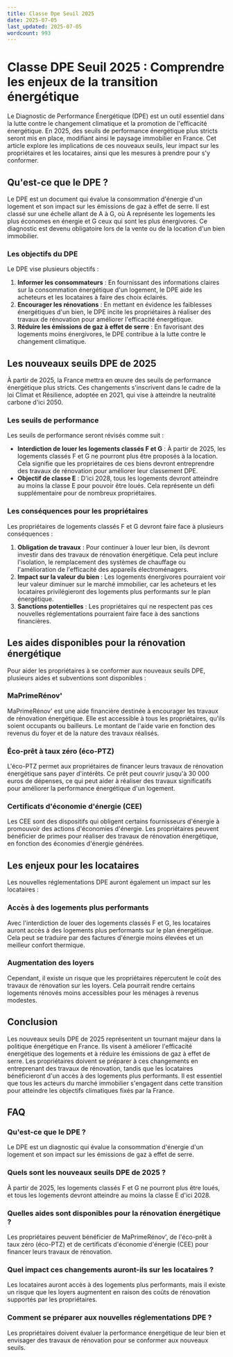 ```yaml
---
title: Classe Dpe Seuil 2025
date: 2025-07-05
last_updated: 2025-07-05
wordcount: 993
---
```


# Classe DPE Seuil 2025 : Comprendre les enjeux de la transition énergétique

Le Diagnostic de Performance Énergétique (DPE) est un outil essentiel dans la lutte contre le changement climatique et la promotion de l'efficacité énergétique. En 2025, des seuils de performance énergétique plus stricts seront mis en place, modifiant ainsi le paysage immobilier en France. Cet article explore les implications de ces nouveaux seuils, leur impact sur les propriétaires et les locataires, ainsi que les mesures à prendre pour s'y conformer.

## Qu'est-ce que le DPE ?

Le DPE est un document qui évalue la consommation d'énergie d'un logement et son impact sur les émissions de gaz à effet de serre. Il est classé sur une échelle allant de A à G, où A représente les logements les plus économes en énergie et G ceux qui sont les plus énergivores. Ce diagnostic est devenu obligatoire lors de la vente ou de la location d'un bien immobilier.

### Les objectifs du DPE

Le DPE vise plusieurs objectifs :

1. **Informer les consommateurs** : En fournissant des informations claires sur la consommation énergétique d'un logement, le DPE aide les acheteurs et les locataires à faire des choix éclairés.
2. **Encourager les rénovations** : En mettant en évidence les faiblesses énergétiques d'un bien, le DPE incite les propriétaires à réaliser des travaux de rénovation pour améliorer l'efficacité énergétique.
3. **Réduire les émissions de gaz à effet de serre** : En favorisant des logements moins énergivores, le DPE contribue à la lutte contre le changement climatique.

## Les nouveaux seuils DPE de 2025

À partir de 2025, la France mettra en œuvre des seuils de performance énergétique plus stricts. Ces changements s'inscrivent dans le cadre de la loi Climat et Résilience, adoptée en 2021, qui vise à atteindre la neutralité carbone d'ici 2050.

### Les seuils de performance

Les seuils de performance seront révisés comme suit :

- **Interdiction de louer les logements classés F et G** : À partir de 2025, les logements classés F et G ne pourront plus être proposés à la location. Cela signifie que les propriétaires de ces biens devront entreprendre des travaux de rénovation pour améliorer leur classement DPE.
- **Objectif de classe E** : D'ici 2028, tous les logements devront atteindre au moins la classe E pour pouvoir être loués. Cela représente un défi supplémentaire pour de nombreux propriétaires.

### Les conséquences pour les propriétaires

Les propriétaires de logements classés F et G devront faire face à plusieurs conséquences :

1. **Obligation de travaux** : Pour continuer à louer leur bien, ils devront investir dans des travaux de rénovation énergétique. Cela peut inclure l'isolation, le remplacement des systèmes de chauffage ou l'amélioration de l'efficacité des appareils électroménagers.
2. **Impact sur la valeur du bien** : Les logements énergivores pourraient voir leur valeur diminuer sur le marché immobilier, car les acheteurs et les locataires privilégieront des logements plus performants sur le plan énergétique.
3. **Sanctions potentielles** : Les propriétaires qui ne respectent pas ces nouvelles réglementations pourraient faire face à des sanctions financières.

## Les aides disponibles pour la rénovation énergétique

Pour aider les propriétaires à se conformer aux nouveaux seuils DPE, plusieurs aides et subventions sont disponibles :

### MaPrimeRénov'

MaPrimeRénov' est une aide financière destinée à encourager les travaux de rénovation énergétique. Elle est accessible à tous les propriétaires, qu'ils soient occupants ou bailleurs. Le montant de l'aide varie en fonction des revenus du foyer et de la nature des travaux réalisés.

### Éco-prêt à taux zéro (éco-PTZ)

L'éco-PTZ permet aux propriétaires de financer leurs travaux de rénovation énergétique sans payer d'intérêts. Ce prêt peut couvrir jusqu'à 30 000 euros de dépenses, ce qui peut aider à réaliser des travaux significatifs pour améliorer la performance énergétique d'un logement.

### Certificats d'économie d'énergie (CEE)

Les CEE sont des dispositifs qui obligent certains fournisseurs d'énergie à promouvoir des actions d'économies d'énergie. Les propriétaires peuvent bénéficier de primes pour réaliser des travaux de rénovation énergétique, en fonction des économies d'énergie générées.

## Les enjeux pour les locataires

Les nouvelles réglementations DPE auront également un impact sur les locataires :

### Accès à des logements plus performants

Avec l'interdiction de louer des logements classés F et G, les locataires auront accès à des logements plus performants sur le plan énergétique. Cela peut se traduire par des factures d'énergie moins élevées et un meilleur confort thermique.

### Augmentation des loyers

Cependant, il existe un risque que les propriétaires répercutent le coût des travaux de rénovation sur les loyers. Cela pourrait rendre certains logements rénovés moins accessibles pour les ménages à revenus modestes.

## Conclusion

Les nouveaux seuils DPE de 2025 représentent un tournant majeur dans la politique énergétique en France. Ils visent à améliorer l'efficacité énergétique des logements et à réduire les émissions de gaz à effet de serre. Les propriétaires doivent se préparer à ces changements en entreprenant des travaux de rénovation, tandis que les locataires bénéficieront d'un accès à des logements plus performants. Il est essentiel que tous les acteurs du marché immobilier s'engagent dans cette transition pour atteindre les objectifs climatiques fixés par la France.

## FAQ

### Qu'est-ce que le DPE ?

Le DPE est un diagnostic qui évalue la consommation d'énergie d'un logement et son impact sur les émissions de gaz à effet de serre.

### Quels sont les nouveaux seuils DPE de 2025 ?

À partir de 2025, les logements classés F et G ne pourront plus être loués, et tous les logements devront atteindre au moins la classe E d'ici 2028.

### Quelles aides sont disponibles pour la rénovation énergétique ?

Les propriétaires peuvent bénéficier de MaPrimeRénov', de l'éco-prêt à taux zéro (éco-PTZ) et de certificats d'économie d'énergie (CEE) pour financer leurs travaux de rénovation.

### Quel impact ces changements auront-ils sur les locataires ?

Les locataires auront accès à des logements plus performants, mais il existe un risque que les loyers augmentent en raison des coûts de rénovation supportés par les propriétaires.

### Comment se préparer aux nouvelles réglementations DPE ?

Les propriétaires doivent évaluer la performance énergétique de leur bien et envisager des travaux de rénovation pour se conformer aux nouveaux seuils.